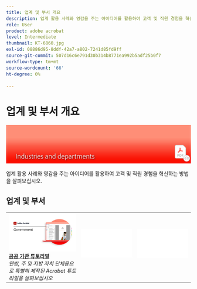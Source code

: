 ```yaml
---
title: 업계 및 부서 개요
description: 업계 활용 사례와 영감을 주는 아이디어를 활용하여 고객 및 직원 경험을 혁신하는 방법을 살펴볼 수 있습니다
role: User
product: adobe acrobat
level: Intermediate
thumbnail: KT-6860.jpg
exl-id: 08886d95-8ddf-42a7-a802-7241d85fd9ff
source-git-commit: 507d16c6e791d30b314b8771ea992b5adf25b0f7
workflow-type: tm+mt
source-wordcount: '66'
ht-degree: 0%

---
```


# 업계 및 부서 개요

![Acrobat 업계 이미지](../assets/Hero-Industry.png)

업계 활용 사례와 영감을 주는 아이디어를 활용하여 고객 및 직원 경험을 혁신하는 방법을 살펴보십시오.

## 업계 및 부서

<table style="table-layout:fixed">
<tr>
  <td>
    <a href="gov/gov-overview.md">
      <img alt="공공 기관 튜토리얼" src="../assets/Government.png" />
    </a>
    <div>
    <a href="gov/gov-overview.md"><strong>공공 기관 튜토리얼</strong></a>
    </div>
    <em>연방, 주 및 지방 자치 단체용으로 특별히 제작된 Acrobat 튜토리얼을 살펴보십시오</em>
    <br>
  </td>
  <td>
   <img alt="스페이서" src="../assets/Whitespacer.png" />
    <div>
    <br>
  </td>  
  <td>
   <img alt="스페이서" src="../assets/Whitespacer.png" />
    <div>
    <br>
  </td> 
</tr>
</table>
